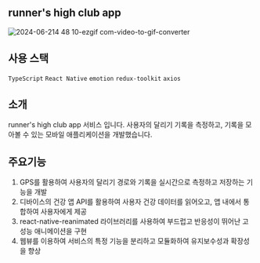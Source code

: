 ## runner's high club app

![2024-06-214 48 10-ezgif com-video-to-gif-converter](https://github.com/Runner-s-High-club/app/assets/86298255/f35af105-b8dc-4f99-87b0-83f5df98cecb)

## 사용 스택

`TypeScript` `React Native` `emotion` `redux-toolkit` `axios`

## 소개

runner's high club app 서비스 입니다.
사용자의 달리기 기록을 측정하고, 기록을 모아볼 수 있는 모바일 애플리케이션을 개발했습니다. 

## 주요기능

1. GPS를 활용하여 사용자의 달리기 경로와 기록을 실시간으로 측정하고 저장하는 기능을 개발
2. 디바이스의 건강 앱 API를 활용하여 사용자 건강 데이터를 읽어오고, 앱 내에서 통합하여 사용자에게 제공
3. react-native-reanimated 라이브러리를 사용하여 부드럽고 반응성이 뛰어난 고성능 애니메이션을 구현
4. 웹뷰를 이용하여 서비스의 특정 기능을 분리하고 모듈화하여 유지보수성과 확장성 을 향상


### <br/>

###
